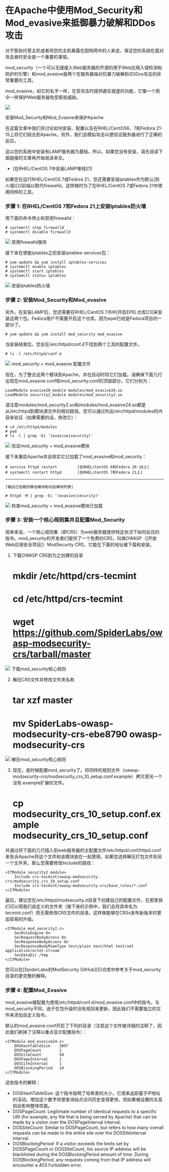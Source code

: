 ﻿在Apache中使用Mod_Security和Mod_evasive来抵御暴力破解和DDos攻击
================================================================================
对于那些托管主机或者将您的主机暴露在因特网中的人来说，保证您的系统在面对攻击者时安全是一个重要的事情。

mod_security（一个可以无缝接入Web服务器的开源的用于Web应用入侵检测和防护的引擎）和mod_evasive是两个在服务器端对抗暴力破解和(D)Dos攻击的非常重要的工具。

mod_evasive，如它的名字一样，在受攻击时提供避实就虚的功能，它像一个雨伞一样保护Web服务器免受那些威胁。

![](http://www.tecmint.com/wp-content/uploads/2012/06/Install-Mod_Security-Mod_evasive-in-CentOS.jpg)

安装Mod_Security和Mod_Evasive来保护Apache

在这篇文章中我们将讨论如何安装、配置以及在RHEL/CentOS6、7和Fedora 21-15上将它们结合到Apache。另外，我们会模拟攻击以便验证服务器进行了正确的反应。

这以您的系统中安装有LAMP服务器为基础，所以，如果您没有安装，请先阅读下面链接的文章再开始阅读本文。

- [在RHEL/CentOS 7中安装LAMP堆栈][1]

如果您在运行RHEL/CentOS 7或Fedora 21，您还需要安装iptables作为默认[防火墙][2]前端以取代firewalld。这样做时为了在RHEL/CentOS 7或Fedora 21中使用同样的工具。

### 步骤 1: 在RHEL/CentOS 7和Fedora 21上安装Iptables防火墙 ###

用下面的命令停止和禁用firewalld：

    # systemctl stop firewalld
    # systemctl disable firewalld

![](http://www.tecmint.com/wp-content/uploads/2012/06/Disable-Firewalld-Service.png)
禁用firewalld服务

接下来在使能iptables之前安装iptables-services包：

    # yum update && yum install iptables-services
    # systemctl enable iptables
    # systemctl start iptables
    # systemctl status iptables

![](http://www.tecmint.com/wp-content/uploads/2012/06/Install-Iptables-Firewall.png)
安装Iptables防火墙

### 步骤 2: 安装Mod_Security和Mod_evasive ###

另外，在安装LAMP后，您还需要在RHEL/CentOS 7/6中[开启EPEL仓库][3]来安装这两个包。Fedora用户不需要开启这个仓库，因为epel已经是Fedora项目的一部分了。

    # yum update && yum install mod_security mod_evasive

当安装结束后，您会在/etc/httpd/conf.d下找到两个工具的配置文件。

    # ls -l /etc/httpd/conf.d

![](http://www.tecmint.com/wp-content/uploads/2012/06/mod_security-mod_evasive-Configurations.png)
mod_security + mod_evasive 配置文件

现在，为了整合这两个模块到Apache，并在启动时将它们加载。请确保下面几行出现在mod_evasive.conf和mod_security.conf的顶层部分，它们分别为：

    LoadModule evasive20_module modules/mod_evasive24.so
    LoadModule security2_module modules/mod_security2.so

请注意modules/mod_security2.so和modules/mod_evasive24.so都是从/etc/httpd到模块源文件的相对路径。您可以通过列出/etc/httpd/modules的内容来验证（如果需要的话，修改它）：

    # cd /etc/httpd/modules
    # pwd
    # ls -l | grep -Ei '(evasive|security)'

![](http://www.tecmint.com/wp-content/uploads/2012/06/Verify-mod_security-mod_evasive-Modules.png)
验证mod_security + mod_evasive模块

接下来重启Apache并且核实它已加载了mod_evasive和mod_security：

    # service httpd restart 		[在RHEL/CentOS 6和Fedora 20-18上]
    # systemctl restart httpd 		[在RHEL/CentOS 7和Fedora 21上]

----------

    [输出已加载的静态模块和动态模块列表]

    # httpd -M | grep -Ei '(evasive|security)'	
    
![](http://www.tecmint.com/wp-content/uploads/2012/06/Check-mod_security-mod_evasive-Loaded.png)
检查mod_security + mod_evasive模块已加载

### 步骤 3: 安装一个核心规则集并且配置Mod_Security ###

简单来说，一个核心规则集（即CRS）为web服务器提供特定状况下如何反应的指令。mod_security的开发者们提供了一个免费的CRS，叫做OWASP（[开放Web应用安全项目]）ModSecurity CRS，它能在下面的地址被下载和安装。

1. 下载OWASP CRS到为之创建的目录

    # mkdir /etc/httpd/crs-tecmint
    # cd /etc/httpd/crs-tecmint
    # wget https://github.com/SpiderLabs/owasp-modsecurity-crs/tarball/master

![](http://www.tecmint.com/wp-content/uploads/2012/06/Download-mod_security-Core-Rules.png)
下载mod_security核心规则

2. 解压CRS文件并修改文件夹名称

    # tar xzf master
    # mv SpiderLabs-owasp-modsecurity-crs-ebe8790 owasp-modsecurity-crs

![](http://www.tecmint.com/wp-content/uploads/2012/06/Extract-mod_security-Core-Rules.png)
解压mod_security核心规则

3. 现在，是时候配置mod_security了。将同样的规则文件（owasp-modsecurity-crs/modsecurity_crs_10_setup.conf.example）拷贝至另一个没有.example扩展的文件。

    # cp modsecurity_crs_10_setup.conf.example modsecurity_crs_10_setup.conf

并通过将下面的几行插入到web服务器的主配置文件/etc/httpd/conf/httpd.conf来告诉Apache将这个文件和该模块放在一起使用。如果您选择解压打包文件到另一个文件夹，那么您需要修改Include的路径：

    <IfModule security2_module>
        Include crs-tecmint/owasp-modsecurity-crs/modsecurity_crs_10_setup.conf
        Include crs-tecmint/owasp-modsecurity-crs/base_rules/*.conf
    </IfModule>

最后，建议您在/etc/httpd/modsecurity.d目录下创建自己的配置文件，在那里我们可以用我们自定义的文件夹（接下来的示例中，我们会将其命名为tecmint.conf）而无需修改CRS文件的目录。这样做能够在CRSs发布新版本时更加容易的升级。

    <IfModule mod_security2.c>
    	SecRuleEngine On
    	SecRequestBodyAccess On
    	SecResponseBodyAccess On 
    	SecResponseBodyMimeType text/plain text/html text/xml application/octet-stream 
    	SecDataDir /tmp
    </IfModule>

您可以在[SpiderLabs的ModSecurity GitHub][5]仓库中参考关于mod_security目录的更完整的解释。

### 步骤 4: 配置Mod_Evasive ###

mod_evasive被配置为使用/etc/httpd/conf.d/mod_evasive.conf中的指令。与mod_security不同，由于在包升级时没有规则来更新，因此我们不需要独立的文件来添加自定义指令。

默认的mod_evasive.conf开启了下列的目录（注意这个文件被详细的注释了，因此我们剃掉了注释以重点显示配置指令）：

    <IfModule mod_evasive24.c>
        DOSHashTableSize    3097
        DOSPageCount        2
        DOSSiteCount        50
        DOSPageInterval     1
        DOSSiteInterval     1
        DOSBlockingPeriod   10
    </IfModule>

这些指令的解释：

- DOSHashTableSize: 这个指令指明了哈希表的大小，它用来追踪基于IP地址的活动。增加这个数字将使查询站点访问历史变得更快，但如果被设置的太高则会影响整体性能。
- DOSPageCount: Legitimate number of identical requests to a specific URI (for example, any file that is being served by Apache) that can be made by a visitor over the DOSPageInterval interval.
- DOSSiteCount: Similar to DOSPageCount, but refers to how many overall requests can be made to the entire site over the DOSSiteInterval interval.
- DOSBlockingPeriod: If a visitor exceeds the limits set by DOSSPageCount or DOSSiteCount, his source IP address will be blacklisted during the DOSBlockingPeriod amount of time. During DOSBlockingPeriod, any requests coming from that IP address will encounter a 403 Forbidden error.

